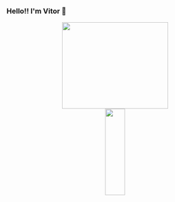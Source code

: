 ### Hello!! I'm Vitor 👋

<div align="center">
  <a href="https://github.com/VituHonda">
  <img height="200em" width="70%" src="https://github-readme-stats.vercel.app/api?username=VituHonda&show_icons=true&theme=github_dark&include_all_commits=true&count_private=true"/>
  <img height="200em" width="30%" src="https://github-readme-stats.vercel.app/api/top-langs/?username=VituHonda&layout=compact&langs_count=7&theme=github_dark"/>
</div>


<!--
**VituHonda/VituHonda** is a ✨ _special_ ✨ repository because its `README.md` (this file) appears on your GitHub profile.

Here are some ideas to get you started:

- 🔭 I’m currently working on ...
- 🌱 I’m currently learning ...
- 👯 I’m looking to collaborate on ...
- 🤔 I’m looking for help with ...
- 💬 Ask me about ...
- 📫 How to reach me: ...
- 😄 Pronouns: ...
- ⚡ Fun fact: ...
-->
